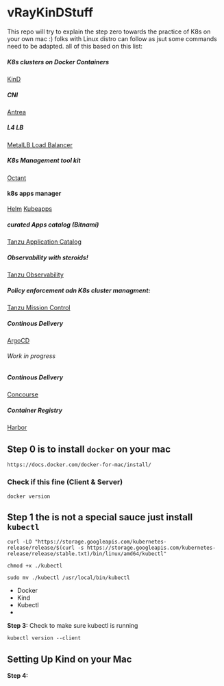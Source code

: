 # vRayKinDStuff
This repo will try to explain the step zero towards the practice of K8s on your own mac :) folks with Linux distro can follow as jsut some commands need to be adapted. all of this based on this list:

##### K8s clusters on Docker Containers
[KinD](https://kind.sigs.k8s.io/)

##### CNI
[Antrea](https://antrea.io/)

##### L4 LB
[MetalLB Load Balancer](https://metallb.universe.tf/)

##### K8s Management tool kit
[Octant](https://reference.octant.dev/?path=/docs/docs-intro--page#getting-started)

#### k8s apps manager
[Helm](https://helm.sh/)
[Kubeapps](https://kubeapps.com/)

##### curated Apps catalog (Bitnami)
[Tanzu Application Catalog](https://bitnami.com/)

##### Observability with steroids!
[Tanzu Observability](https://docs.wavefront.com/)

##### Policy enforcement adn K8s cluster managment:
[Tanzu Mission Control](https://docs.vmware.com/en/VMware-Tanzu-Mission-Control/index.html)

##### Continous Delivery 
[ArgoCD](https://argoproj.github.io/argo-cd/)

###### Work in progress
##### Continous Delivery
[Concourse](https://concourse-ci.org/)

##### Container Registry
[Harbor](https://goharbor.io/docs/2.2.0/install-config/)

## Step 0 is to install `docker` on your mac
`https://docs.docker.com/docker-for-mac/install/`
 ### Check if this fine (Client & Server)
```
docker version
```

## Step 1 the is not a special sauce just install `kubectl`

```
curl -LO "https://storage.googleapis.com/kubernetes-release/release/$(curl -s https://storage.googleapis.com/kubernetes-release/release/stable.txt)/bin/linux/amd64/kubectl"

chmod +x ./kubectl

sudo mv ./kubectl /usr/local/bin/kubectl

``` 

 - Docker
 - Kind
 - Kubectl
 -
**Step 3:** Check to make sure kubectl is running

`kubectl version --client`

## Setting Up Kind on your Mac

**Step 4:** 


